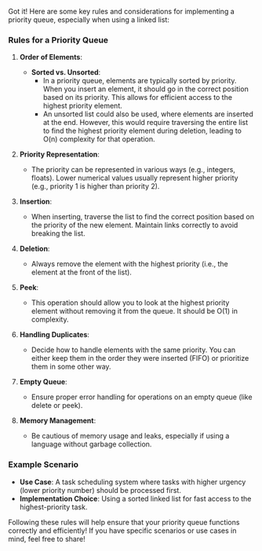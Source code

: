 Got it! Here are some key rules and considerations for implementing a priority queue, especially when using a linked list:

### Rules for a Priority Queue

1. **Order of Elements**:
   - **Sorted vs. Unsorted**: 
     - In a priority queue, elements are typically sorted by priority. When you insert an element, it should go in the correct position based on its priority. This allows for efficient access to the highest priority element.
     - An unsorted list could also be used, where elements are inserted at the end. However, this would require traversing the entire list to find the highest priority element during deletion, leading to O(n) complexity for that operation.

2. **Priority Representation**:
   - The priority can be represented in various ways (e.g., integers, floats). Lower numerical values usually represent higher priority (e.g., priority 1 is higher than priority 2).

3. **Insertion**:
   - When inserting, traverse the list to find the correct position based on the priority of the new element. Maintain links correctly to avoid breaking the list.

4. **Deletion**:
   - Always remove the element with the highest priority (i.e., the element at the front of the list).

5. **Peek**:
   - This operation should allow you to look at the highest priority element without removing it from the queue. It should be O(1) in complexity.

6. **Handling Duplicates**:
   - Decide how to handle elements with the same priority. You can either keep them in the order they were inserted (FIFO) or prioritize them in some other way.

7. **Empty Queue**:
   - Ensure proper error handling for operations on an empty queue (like delete or peek).

8. **Memory Management**:
   - Be cautious of memory usage and leaks, especially if using a language without garbage collection.

### Example Scenario

- **Use Case**: A task scheduling system where tasks with higher urgency (lower priority number) should be processed first.
- **Implementation Choice**: Using a sorted linked list for fast access to the highest-priority task.

Following these rules will help ensure that your priority queue functions correctly and efficiently! If you have specific scenarios or use cases in mind, feel free to share!